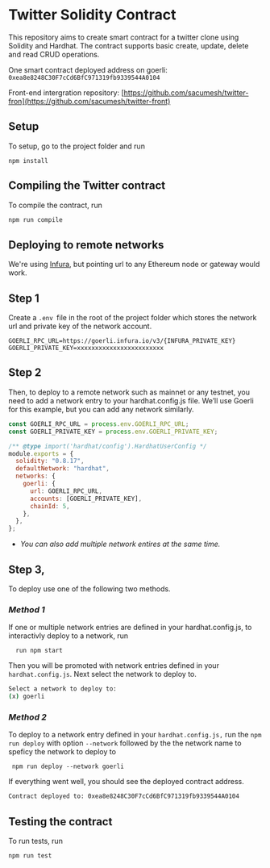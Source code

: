 # **Twitter Solidity Contract**

This repository aims to create smart contract for a twitter clone using Solidity and Hardhat. The contract supports basic create, update, delete and read CRUD operations.

One smart contract deployed address on goerli: `0xea8e8248C30F7cCd6BfC971319fb9339544A0104`

Front-end intergration repository: [https://github.com/sacumesh/twitter-fron](https://github.com/sacumesh/twitter-front)

## **Setup**

To setup, go to the project folder and run

```shell
npm install
```

## **Compiling the Twitter contract**

To compile the contract, run

```bash
npm run compile
```

## **Deploying to remote networks**

We're using [Infura](https://www.infura.io/), but pointing url to any Ethereum node or gateway would work.

## Step 1

Create a `.env `file in the root of the project folder which stores the network url and private key of the network account.

```env
GOERLI_RPC_URL=https://goerli.infura.io/v3/{INFURA_PRIVATE_KEY}
GOERLI_PRIVATE_KEY=xxxxxxxxxxxxxxxxxxxxxxxx
```

## Step 2

Then, to deploy to a remote network such as mainnet or any testnet, you need to add a network entry to your hardhat.config.js file. We’ll use Goerli for this example, but you can add any network similarly.

```javascript
const GOERLI_RPC_URL = process.env.GOERLI_RPC_URL;
const GOERLI_PRIVATE_KEY = process.env.GOERLI_PRIVATE_KEY;

/** @type import('hardhat/config').HardhatUserConfig */
module.exports = {
  solidity: "0.8.17",
  defaultNetwork: "hardhat",
  networks: {
    goerli: {
      url: GOERLI_RPC_URL,
      accounts: [GOERLI_PRIVATE_KEY],
      chainId: 5,
    },
  },
};
```

- _You can also add multiple network entires at the same time._

## Step 3,

To deploy use one of the following two methods.

### _Method 1_

If one or multiple network entries are defined in your hardhat.config.js, to interactivly deploy to a network, run

```shell
  run npm start
```

Then you will be promoted with network entries defined in your `hardhat.config.js`. Next select the network to deploy to.

```bash
Select a network to deploy to:
(x) goerli
```

### _Method 2_

To deploy to a network entry defined in your `hardhat.config.js,` run the `npm run deploy` with option `--network` followed by the the network name to speficy the network to deploy to

```shell
 npm run deploy --network goerli
```

If everything went well, you should see the deployed contract address.

```bash
Contract deployed to: 0xea8e8248C30F7cCd6BfC971319fb9339544A0104
```

## **Testing the contract**

To run tests, run

```bash
npm run test
```

